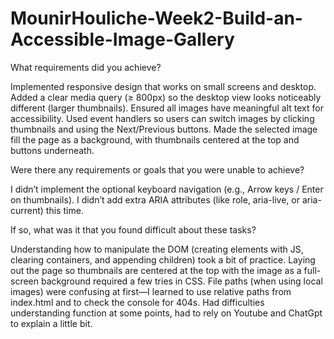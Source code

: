 # MounirHouliche-Week2-Build-an-Accessible-Image-Gallery

What requirements did you achieve?

Implemented responsive design that works on small screens and desktop.
Added a clear media query (≥ 800px) so the desktop view looks noticeably different (larger thumbnails).
Ensured all images have meaningful alt text for accessibility.
Used event handlers so users can switch images by clicking thumbnails and using the Next/Previous buttons.
Made the selected image fill the page as a background, with thumbnails centered at the top and buttons underneath.


Were there any requirements or goals that you were unable to achieve?

I didn’t implement the optional keyboard navigation (e.g., Arrow keys / Enter on thumbnails).
I didn’t add extra ARIA attributes (like role, aria-live, or aria-current) this time.

If so, what was it that you found difficult about these tasks?

Understanding how to manipulate the DOM (creating elements with JS, clearing containers, and appending children) took a bit of practice.
Laying out the page so thumbnails are centered at the top with the image as a full-screen background required a few tries in CSS.
File paths (when using local images) were confusing at first—I learned to use relative paths from index.html and to check the console for 404s.
Had difficulties understanding function at some points, had to rely on Youtube and ChatGpt to explain a little bit.
